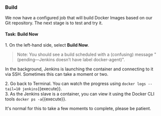 ### Build

We now have a configured job that will build Docker Images based on our Git repository. The next stage is to test and try it.

#### Task: Build Now

1\. On the left-hand side, select **Build Now**.

>Note: You should see a build scheduled with a (confusing) message "(pending—Jenkins doesn’t have label docker-agent)".

In the background, Jenkins is launching the container and connecting to it via SSH. Sometimes this can take a moment or two.

2\. Go back to Terminal. You can watch the progress using `docker logs --tail=10 jenkins`{{execute}}.<br>
3\. As the Jenkins slave is a container, you can view it using the Docker CLI tools `docker ps -a`{{execute}}.<br>

It's normal for this to take a few moments to complete, please be patient.
